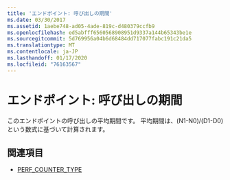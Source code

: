 ```yaml
---
title: 'エンドポイント: 呼び出しの期間'
ms.date: 03/30/2017
ms.assetid: 1aebe748-ad05-4ade-819c-d480379ccfb9
ms.openlocfilehash: ed5abfff6560568908951d9337a144b65343be1e
ms.sourcegitcommit: 5d769956a04b6d68484dd717077fabc191c21da5
ms.translationtype: MT
ms.contentlocale: ja-JP
ms.lasthandoff: 01/17/2020
ms.locfileid: "76163567"
---
```

# <a name="endpoint-calls-duration"></a>エンドポイント: 呼び出しの期間
このエンドポイントの呼び出しの平均期間です。  平均期間は、(N1-N0)/(D1-D0) という数式に基づいて計算されます。  
  
## <a name="see-also"></a>関連項目

- [PERF_COUNTER_TYPE](https://docs.microsoft.com/previous-versions/windows/it-pro/windows-server-2003/cc740048(v=ws.10))
